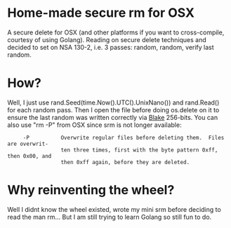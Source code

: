 # Home-made secure rm for OSX
A secure delete for OSX (and other platforms if you want to cross-compile, courtesy of using Golang).
Reading on secure delete techniques and decided to set on NSA 130-2, i.e. 3 passes: random, random, verify last random.

# How?
Well, I just use rand.Seed(time.Now().UTC().UnixNano()) and rand.Read() for each random pass.
Then I open the file before doing os.delete on it to ensure the last random was written correctly via [Blake](https://en.wikipedia.org/wiki/BLAKE_(hash_function)) 256-bits.
You can also use "rm -P" from OSX since srm is not longer available:
```     
     -P          Overwrite regular files before deleting them.  Files are overwrit-
                 ten three times, first with the byte pattern 0xff, then 0x00, and
                 then 0xff again, before they are deleted.
```
                 
# Why reinventing the wheel?
Well I didnt know the wheel existed, wrote my mini srm before deciding to read the man rm... But I am still trying to learn Golang so still fun to do.
